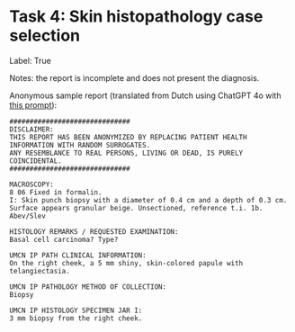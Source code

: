 # Task 4: Skin histopathology case selection
Label: True

Notes: the report is incomplete and does not present the diagnosis.

Anonymous sample report (translated from Dutch using ChatGPT 4o with <a href="https://github.com/DIAGNijmegen/LLM_data_extractor/blob/2be30cb35ec58b7e3c9244411624538feecc93ca/data_extractor/prompt_templates/translation/system_prompt.txt" target="_blank">this prompt</a>):
```
##############################
DISCLAIMER: 
THIS REPORT HAS BEEN ANONYMIZED BY REPLACING PATIENT HEALTH INFORMATION WITH RANDOM SURROGATES.
ANY RESEMBLANCE TO REAL PERSONS, LIVING OR DEAD, IS PURELY COINCIDENTAL.
##############################

MACROSCOPY:
8 06 Fixed in formalin.
I: Skin punch biopsy with a diameter of 0.4 cm and a depth of 0.3 cm. Surface appears granular beige. Unsectioned, reference t.i. 1b. Abev/Slev

HISTOLOGY REMARKS / REQUESTED EXAMINATION:
Basal cell carcinoma? Type?

UMCN IP PATH CLINICAL INFORMATION:
On the right cheek, a 5 mm shiny, skin-colored papule with telangiectasia.

UMCN IP PATHOLOGY METHOD OF COLLECTION:
Biopsy

UMCN IP HISTOLOGY SPECIMEN JAR I:
3 mm biopsy from the right cheek.
```
